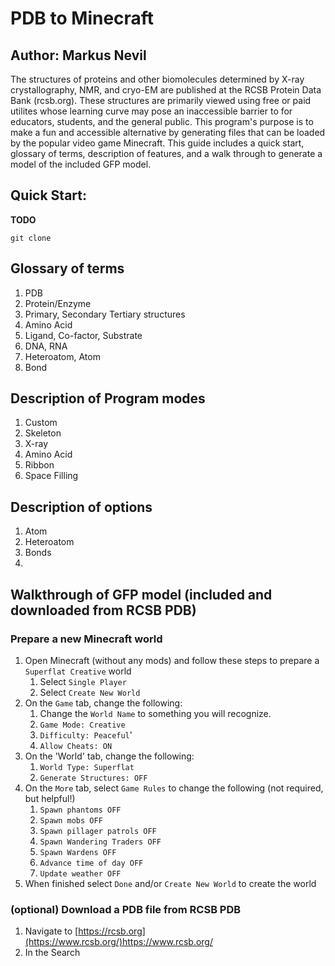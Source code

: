 # PDB to Minecraft
## Author: Markus Nevil

The structures of proteins and other biomolecules determined by X-ray crystallography, NMR, and cryo-EM are published at the RCSB Protein Data Bank (rcsb.org). These structures are primarily viewed using free or paid utilites whose learning curve may pose an inaccessible barrier to for educators, students, and the general public. This program's purpose is to make a fun and accessible alternative by generating files that can be loaded by the popular video game Minecraft. This guide includes a quick start, glossary of terms, description of features, and a walk through to generate a model of the included GFP model.

## Quick Start:

**TODO**
```
git clone
```

## Glossary of terms

1. PDB
2. Protein/Enzyme
3. Primary, Secondary Tertiary structures
4. Amino Acid
5. Ligand, Co-factor, Substrate
6. DNA, RNA
7. Heteroatom, Atom
8. Bond

## Description of Program modes

1. Custom
2. Skeleton
3. X-ray
4. Amino Acid
5. Ribbon
6. Space Filling

## Description of options

1. Atom
2. Heteroatom
3. Bonds
4. 

## Walkthrough of GFP model (included and downloaded from RCSB PDB)

### Prepare a new Minecraft world
1. Open Minecraft (without any mods) and follow these steps to prepare a `Superflat Creative` world
    1. Select `Single Player`
    2. Select `Create New World`
2. On the `Game` tab, change the following:
    1. Change the `World Name` to something you will recognize.
    2. `Game Mode: Creative`
    3. `Difficulty: Peaceful`'
    4. `Allow Cheats: ON`
4. On the 'World' tab, change the following:
    1. `World Type: Superflat`
    2. `Generate Structures: OFF`
5. On the `More` tab, select `Game Rules` to change the following (not required, but helpful!)
    1. `Spawn phantoms OFF`
    2. `Spawn mobs OFF`
    3. `Spawn pillager patrols OFF`
    4. `Spawn Wandering Traders OFF`
    5. `Spawn Wardens OFF`
    6. `Advance time of day OFF`
    7. `Update weather OFF`
6. When finished select `Done` and/or `Create New World` to create the world

### (optional) Download a PDB file from RCSB PDB
1. Navigate to [https://rcsb.org](https://www.rcsb.org/)https://www.rcsb.org/
2. In the Search 
